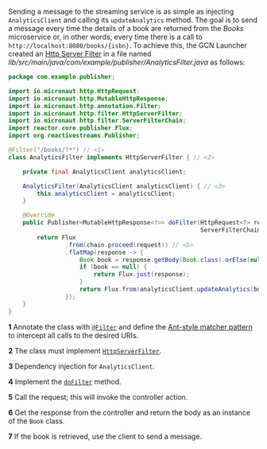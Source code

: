 Sending a message to the streaming service is as simple as injecting `AnalyticsClient` and calling its `updateAnalytics` method. 
The goal is to send a message every time the details of a book are returned from the _Books_ microservice or, in other words, every time there is a call to `http://localhost:8080/books/{isbn}`.
To achieve this, the GCN Launcher created an [Http Server Filter](https://docs.micronaut.io/4.0.3/guide/#filters) in a file named _lib/src/main/java/com/example/publisher/AnalyticsFilter.java_ as follows:

```java
package com.example.publisher;

import io.micronaut.http.HttpRequest;
import io.micronaut.http.MutableHttpResponse;
import io.micronaut.http.annotation.Filter;
import io.micronaut.http.filter.HttpServerFilter;
import io.micronaut.http.filter.ServerFilterChain;
import reactor.core.publisher.Flux;
import org.reactivestreams.Publisher;

@Filter("/books/?*") // <1>
class AnalyticsFilter implements HttpServerFilter { // <2>

    private final AnalyticsClient analyticsClient;

    AnalyticsFilter(AnalyticsClient analyticsClient) { // <3>
        this.analyticsClient = analyticsClient;
    }

    @Override
    public Publisher<MutableHttpResponse<?>> doFilter(HttpRequest<?> request,
                                                      ServerFilterChain chain) { // <4>
        return Flux
                .from(chain.proceed(request)) // <5>
                .flatMap(response -> {
                    Book book = response.getBody(Book.class).orElse(null); // <6>
                    if (book == null) {
                        return Flux.just(response);
                    }
                    return Flux.from(analyticsClient.updateAnalytics(book)).map(b -> response); // <7>
                });
    }
}
```

**1** Annotate the class with [`@Filter`](https://docs.micronaut.io/4.0.3/api/io/micronaut/http/annotation/Filter.html) and define the [Ant-style matcher pattern](https://ant.apache.org/manual/dirtasks.html#patterns) to intercept all calls to the desired URIs.

**2** The class must implement [`HttpServerFilter`](https://docs.micronaut.io/4.0.3/api/io/micronaut/http/filter/HttpServerFilter.html).

**3** Dependency injection for `AnalyticsClient`.

**4** Implement the [`doFilter`](https://docs.micronaut.io/4.0.3/api/io/micronaut/http/filter/HttpServerFilter.html#doFilter-io.micronaut.http.HttpRequest-io.micronaut.http.filter.FilterChain-) method.

**5** Call the request; this will invoke the controller action.

**6** Get the response from the controller and return the body as an instance of the `Book` class.

**7** If the book is retrieved, use the client to send a message.

